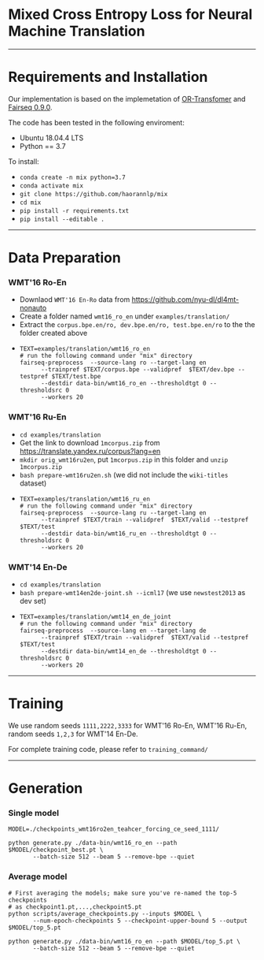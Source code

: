 

# Mixed Cross Entropy Loss for Neural Machine Translation

----------------------------------------

# Requirements and Installation
 
Our implementation is based on the implemetation of [OR-Transfomer](https://github.com/ictnlp/OR-NMT) and [Fairseq 0.9.0](https://github.com/pytorch/fairseq).

The code has been tested in the following enviroment:

- Ubuntu 18.04.4 LTS
- Python == 3.7

To install:

- `conda create -n mix python=3.7` 
- `conda activate mix`
- `git clone https://github.com/haorannlp/mix`
- `cd mix`
- `pip install -r requirements.txt`
- `pip install --editable .`

---------------------------------------

# Data Preparation

### WMT'16 Ro-En

- Downlaod `WMT'16 En-Ro` data from https://github.com/nyu-dl/dl4mt-nonauto
- Create a folder named `wmt16_ro_en` under `examples/translation/`
- Extract the `corpus.bpe.en/ro, dev.bpe.en/ro, test.bpe.en/ro` to the the folder created above
- ```shell
  TEXT=examples/translation/wmt16_ro_en
  # run the following command under "mix" directory
  fairseq-preprocess  --source-lang ro --target-lang en 
        --trainpref $TEXT/corpus.bpe --validpref  $TEXT/dev.bpe --testpref $TEXT/test.bpe 
        --destdir data-bin/wmt16_ro_en --thresholdtgt 0 --thresholdsrc 0 
        --workers 20
  ```

### WMT'16 Ru-En

- `cd examples/translation`
- Get the link to download `1mcorpus.zip` from https://translate.yandex.ru/corpus?lang=en
- `mkdir orig_wmt16ru2en`,   put `1mcorpus.zip` in this folder and `unzip 1mcorpus.zip`
- `bash prepare-wmt16ru2en.sh` (we did not include the `wiki-titles` dataset)
- ```shell
  TEXT=examples/translation/wmt16_ru_en
  # run the following command under "mix" directory
  fairseq-preprocess  --source-lang ru --target-lang en 
        --trainpref $TEXT/train --validpref  $TEXT/valid --testpref $TEXT/test 
        --destdir data-bin/wmt16_ru_en --thresholdtgt 0 --thresholdsrc 0 
        --workers 20
  ```

### WMT'14 En-De

- `cd examples/translation`
- `bash prepare-wmt14en2de-joint.sh --icml17` (we use `newstest2013` as dev set)
- ```shell
  TEXT=examples/translation/wmt14_en_de_joint
  # run the following command under "mix" directory
  fairseq-preprocess  --source-lang en --target-lang de 
        --trainpref $TEXT/train --validpref  $TEXT/valid --testpref $TEXT/test 
        --destdir data-bin/wmt14_en_de --thresholdtgt 0 --thresholdsrc 0 
        --workers 20
  ```

-------------------------------------

# Training 
We use random seeds `1111,2222,3333` for WMT'16 Ro-En, WMT'16 Ru-En, random seeds `1,2,3` for WMT'14 
En-De.

For complete training code, please refer to `training_command/`

--------------------------------------------

# Generation

### Single model

```shell
MODEL=./checkpoints_wmt16ro2en_teahcer_forcing_ce_seed_1111/

python generate.py ./data-bin/wmt16_ro_en --path  $MODEL/checkpoint_best.pt \
       --batch-size 512 --beam 5 --remove-bpe --quiet
```

### Average model
```shell
# First averaging the models; make sure you've re-named the top-5 checkpoints
# as checkpoint1.pt,...,checkpoint5.pt
python scripts/average_checkpoints.py --inputs $MODEL \
       --num-epoch-checkpoints 5 --checkpoint-upper-bound 5 --output $MODEL/top_5.pt

python generate.py ./data-bin/wmt16_ro_en --path $MODEL/top_5.pt \
       --batch-size 512 --beam 5 --remove-bpe --quiet
```








































